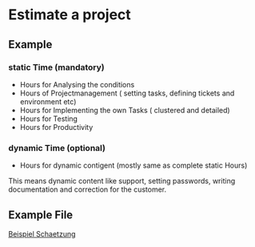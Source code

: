 <!-- TITLE: Estimate Projects -->
<!-- SUBTITLE: A quick summary of Estimate Projects -->

# Estimate a project

## Example

### static Time (mandatory)

- Hours for Analysing the conditions
- Hours of Projectmanagement ( setting tasks, defining tickets and environment etc)
- Hours for Implementing the own Tasks ( clustered and detailed)
- Hours for Testing
- Hours for Productivity


### dynamic Time (optional)

- Hours for dynamic contigent (mostly same as complete static Hours)

This means dynamic content like support, setting passwords, writing documentation and correction for the customer.


## Example File 

[Beispiel Schaetzung](/uploads/beispiel-schaetzung.xlsx "Beispiel Schaetzung")